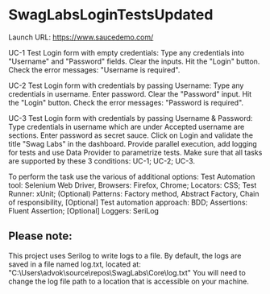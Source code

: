 # SwagLabsLoginTestsUpdated
Launch URL: https://www.saucedemo.com/

UC-1 Test Login form with empty credentials:
Type any credentials into "Username" and "Password" fields.
Clear the inputs.
Hit the "Login" button.
Check the error messages: "Username is required".

UC-2 Test Login form with credentials by passing Username:
Type any credentials in username.
Enter password.
Clear the "Password" input.
Hit the "Login" button.
Check the error messages: "Password is required".

UC-3 Test Login form with credentials by passing Username & Password:
Type credentials in username which are under Accepted username are sections.
Enter password as secret sauce.
Click on Login and validate the title "Swag Labs" in the dashboard.
Provide parallel execution, add logging for tests and use Data Provider to parametrize tests. Make sure that all tasks are supported by these 3 conditions: UC-1; UC-2; UC-3.

To perform the task use the various of additional options:
Test Automation tool: Selenium Web Driver,
Browsers: Firefox, Chrome;
Locators: CSS;
Test Runner: xUnit;
(Optional) Patterns: Factory method, Abstract Factory, Chain of responsibility,
[Optional] Test automation approach: BDD;
Assertions: Fluent Assertion;
[Optional] Loggers: SeriLog

## Please note:
This project uses Serilog to write logs to a file. By default, the logs are saved in a file named log.txt, located at: "C:\\Users\\advok\\source\\repos\\SwagLabs\\Core\\log.txt" You will need to change the log file path to a location that is accessible on your machine.
